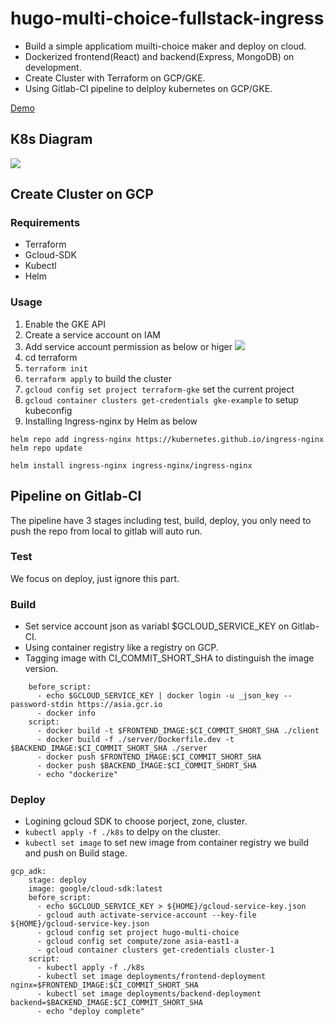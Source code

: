 # hugo-multi-choice-fullstack-ingress
* Build a simple applicatiom muilti-choice maker and deploy on cloud. 
* Dockerized frontend(React) and backend(Express, MongoDB) on development.
* Create Cluster with Terraform on GCP/GKE.
* Using Gitlab-CI pipeline to delploy kubernetes on GCP/GKE.

[Demo](http://zangjames.tw/makeQuiz)
## K8s Diagram
![](https://i.imgur.com/tD1vVTo.png)

## Create Cluster on GCP
### Requirements
* Terraform
* Gcloud-SDK
* Kubectl
* Helm

### Usage
1. Enable the GKE API
2. Create a service account on IAM
3. Add service account permission as below or higer
![](https://i.imgur.com/WN3LH8c.png)
4. cd terraform
5. `terraform init`
6. `terraform apply` to build the cluster
7. `gcloud config set project terraform-gke` set the current project
8. `gcloud container clusters get-credentials gke-example` to setup kubeconfig
9. Installing Ingress-nginx by Helm as below
```
helm repo add ingress-nginx https://kubernetes.github.io/ingress-nginx
helm repo update

helm install ingress-nginx ingress-nginx/ingress-nginx
```
## Pipeline on Gitlab-CI
The pipeline have 3 stages including test, build, deploy, you only need to push the repo from local to gitlab will auto run.

### Test
We focus on deploy, just ignore this part.

### Build
* Set service account json as variabl $GCLOUD_SERVICE_KEY on Gitlab-CI.
* Using container registry like a registry on GCP.
* Tagging image with CI_COMMIT_SHORT_SHA to distinguish the image version.

```=yml
    before_script:
      - echo $GCLOUD_SERVICE_KEY | docker login -u _json_key --password-stdin https://asia.gcr.io
      - docker info
    script:
      - docker build -t $FRONTEND_IMAGE:$CI_COMMIT_SHORT_SHA ./client
      - docker build -f ./server/Dockerfile.dev -t $BACKEND_IMAGE:$CI_COMMIT_SHORT_SHA ./server
      - docker push $FRONTEND_IMAGE:$CI_COMMIT_SHORT_SHA
      - docker push $BACKEND_IMAGE:$CI_COMMIT_SHORT_SHA
      - echo "dockerize"
```
### Deploy
* Logining gcloud SDK to choose porject, zone, cluster.
* `kubectl apply -f ./k8s` to delpy on the cluster.
*  `kubectl set image` to set new image from container registry we build and push on Build stage.
```=yml
gcp_adk:
    stage: deploy
    image: google/cloud-sdk:latest
    before_script:
      - echo $GCLOUD_SERVICE_KEY > ${HOME}/gcloud-service-key.json
      - gcloud auth activate-service-account --key-file ${HOME}/gcloud-service-key.json
      - gcloud config set project hugo-multi-choice
      - gcloud config set compute/zone asia-east1-a
      - gcloud container clusters get-credentials cluster-1
    script:
      - kubectl apply -f ./k8s
      - kubectl set image deployments/frontend-deployment nginx=$FRONTEND_IMAGE:$CI_COMMIT_SHORT_SHA
      - kubectl set image deployments/backend-deployment backend=$BACKEND_IMAGE:$CI_COMMIT_SHORT_SHA
      - echo "deploy complete"
```